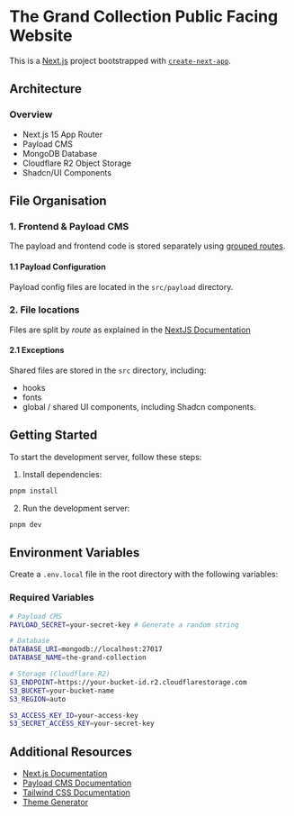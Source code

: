 # The Grand Collection Public Facing Website

This is a [Next.js](https://nextjs.org) project bootstrapped with [`create-next-app`](https://nextjs.org/docs/app/api-reference/cli/create-next-app).

## Architecture

### Overview

- Next.js 15 App Router
- Payload CMS
- MongoDB Database
- Cloudflare R2 Object Storage
- Shadcn/UI Components

## File Organisation

### 1. Frontend & Payload CMS

The payload and frontend code is stored separately using [grouped routes](https://nextjs.org/docs/app/getting-started/project-structure#route-groups-and-private-folders).

#### 1.1 Payload Configuration

Payload config files are located in the `src/payload` directory.

### 2. File locations

Files are split by _route_ as explained in the [NextJS Documentation](https://nextjs.org/docs/app/getting-started/project-structure#split-project-files-by-feature-or-route)

#### 2.1 Exceptions

Shared files are stored in the `src` directory, including:

- hooks
- fonts
- global / shared UI components, including Shadcn components.

## Getting Started

To start the development server, follow these steps:

1. Install dependencies:

```bash
pnpm install
```

2. Run the development server:

```bash
pnpm dev
```

## Environment Variables

Create a `.env.local` file in the root directory with the following variables:

### Required Variables

```bash
# Payload CMS
PAYLOAD_SECRET=your-secret-key # Generate a random string

# Database
DATABASE_URI=mongodb://localhost:27017
DATABASE_NAME=the-grand-collection

# Storage (Cloudflare R2)
S3_ENDPOINT=https://your-bucket-id.r2.cloudflarestorage.com
S3_BUCKET=your-bucket-name
S3_REGION=auto

S3_ACCESS_KEY_ID=your-access-key
S3_SECRET_ACCESS_KEY=your-secret-key
```

## Additional Resources

- [Next.js Documentation](https://nextjs.org/docs)
- [Payload CMS Documentation](https://payloadcms.com/docs/getting-started/what-is-payload)
- [Tailwind CSS Documentation](https://tailwindcss.com/)
- [Theme Generator](https://www.realtimecolors.com/?colors=2e2e2e-f3f3f1-6c705c-cdc7b2-517671&fonts=Inter-Inter)
